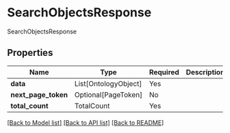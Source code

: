 # SearchObjectsResponse

SearchObjectsResponse

## Properties
| Name | Type | Required | Description |
| ------------ | ------------- | ------------- | ------------- |
**data** | List[OntologyObject] | Yes |  |
**next_page_token** | Optional[PageToken] | No |  |
**total_count** | TotalCount | Yes |  |


[[Back to Model list]](../../../../README.md#models-v1-link) [[Back to API list]](../../../../README.md#apis-v1-link) [[Back to README]](../../../../README.md)
